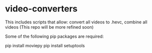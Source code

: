 # video-converters
This includes scripts that allow: convert all videos to .hevc, combine all videos (This repo will be more refined soon)

Some of the following pip packages are required:

pip install moviepy
pip install setuptools
